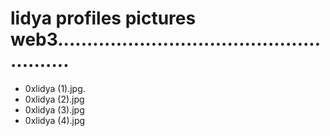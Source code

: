 # lidya profiles pictures web3.......................................................
- 0xlidya (1).jpg.
- 0xlidya (2).jpg
- 0xlidya (3).jpg
- 0xlidya (4).jpg
